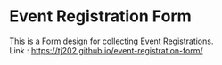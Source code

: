 # Event Registration Form 
This is a Form design for collecting Event Registrations. </br>
Link : https://tj202.github.io/event-registration-form/